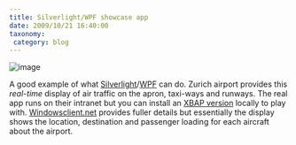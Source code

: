```yaml
---
title: Silverlight/WPF showcase app
date: 2009/10/21 16:40:00
taxonomy: 
 category: blog 
---
```


![image](http://lh3.ggpht.com/_-8eBgLSYyzA/St85iIZbbUI/AAAAAAAAFDk/ocNXHjCTueA/image_thumb%5B2%5D.png?imgmax=800)

A good example of what [Silverlight](http://www.silverlight.net/)/[WPF](http://www.windowsclient.net/) can do. Zurich airport provides this _real-time_ display of air traffic on the apron, taxi-ways and runways. The real app runs on their intranet but you can install an [XBAP version](http://wpf.netfx3.com/direct/zurich/zeuswpf.xbap) locally to play with. [Windowsclient.net](http://windowsclient.net/community/showcasedetails.aspx?p=4272) provides fuller details but essentially the display shows the location, destination and passenger loading for each aircraft about the airport.


